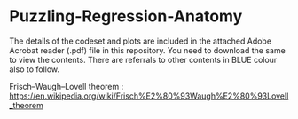 # Puzzling-Regression-Anatomy

The details of the codeset and plots are included in the attached Adobe Acrobat reader (.pdf) file in this repository. 
You need to download the same to view the contents. There are referrals to other contents in BLUE colour also to follow.

Frisch–Waugh–Lovell theorem : https://en.wikipedia.org/wiki/Frisch%E2%80%93Waugh%E2%80%93Lovell_theorem
